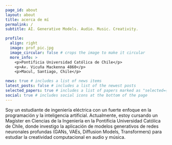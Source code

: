 ```yaml
---
page_id: about
layout: about
title: acerca de mí
permalink: /
subtitle: AI. Generative Models. Audio. Music. Creativity.

profile:
  align: right
  image: prof_pic.jpg
  image_circular: false # crops the image to make it circular
  more_info: >
    <p>Pontificia Universidad Católica de Chile</p>
    <p>Av. Vicuña Mackenna 4860</p>
    <p>Macul, Santiago, Chile</p>

news: true # includes a list of news items
latest_posts: false # includes a list of the newest posts
selected_papers: true # includes a list of papers marked as "selected={true}"
social: true # includes social icons at the bottom of the page
---
```


<!-- Escreva sua biografia aqui. Diga ao mundo sobre você. Adicione o link para o seu [subreddit](http://reddit.com) favorito. Você pode colocar uma foto também. O código já está dentro, basta nomear sua foto como `prof_pic.jpg` e colocá-la na pasta `img/`. -->

<!-- Coloque seu endereço / caixa postal / outras informações logo abaixo da sua foto. Você também pode desabilitar qualquer um desses elementos editando a propriedade `profile` do cabeçalho YAML do seu `_pages/about.md`. Edite `_bibliography/papers.bib` e o Jekyll renderizará sua [página de publicações](/multi-language-al-folio/publications/) automaticamente. -->

<!-- Adicione links para seus perfis de mídias sociais também. Este tema está configurado para usar [Font Awesome icons](https://fontawesome.com/) e [Academicons](https://jpswalsh.github.io/academicons/), como os visto abaixo. Adicione seu Facebook, Twitter, LinkedIn, Google Scholar ou simplesmente desative todos eles. -->

Soy un estudiante de ingeniería eléctrica con un fuerte enfoque en la programación y la inteligencia artificial. Actualmente, estoy cursando un Magíster en Ciencias de la Ingeniería en la Pontificia Universidad Católica de Chile, donde investigo la aplicación de modelos generativos de redes neuronales profundas (GANs, VAEs, Diffusion Models, Transformers) para estudiar la creatividad computacional en audio y música.

